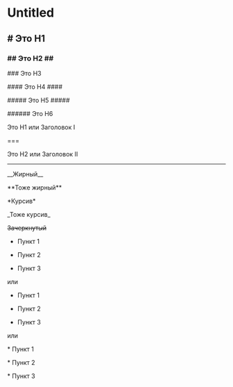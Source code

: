# Untitled

## \# Это H1

### \#\# Это H2 \#\#

\#\#\# Это H3

\#\#\#\# Это H4 \#\#\#\#

\#\#\#\#\# Это H5 \#\#\#\#\#

\#\#\#\#\#\# Это H6

Это H1 или Заголовок I

===

Это H2 или Заголовок II

---

\_\_Жирный\_\_

\*\*Тоже жирный\*\*

\*Курсив\*

\_Тоже курсив\_

~~Зачеркнутый~~

- Пункт 1

- Пункт 2

- Пункт 3

или

+ Пункт 1

+ Пункт 2

+ Пункт 3

или

\* Пункт 1

\* Пункт 2

\* Пункт 3[  
](https://texterra.ru/upload/img/14-01-2020/2/big/4.png)

